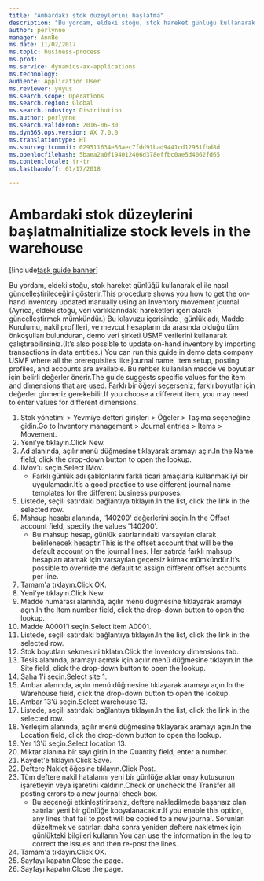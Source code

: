 ```yaml
---
title: "Ambardaki stok düzeylerini başlatma"
description: "Bu yordam, eldeki stoğu, stok hareket günlüğü kullanarak el ile nasıl güncelleştirileceğini gösterir."
author: perlynne
manager: AnnBe
ms.date: 11/02/2017
ms.topic: business-process
ms.prod: 
ms.service: dynamics-ax-applications
ms.technology: 
audience: Application User
ms.reviewer: yuyus
ms.search.scope: Operations
ms.search.region: Global
ms.search.industry: Distribution
ms.author: perlynne
ms.search.validFrom: 2016-06-30
ms.dyn365.ops.version: AX 7.0.0
ms.translationtype: HT
ms.sourcegitcommit: 029511634e56aec7fdd91bad9441cd12951fbd8d
ms.openlocfilehash: 5baea2a0f194012406d378effbc0ae5d4062fd65
ms.contentlocale: tr-tr
ms.lasthandoff: 01/17/2018

---
```

# <a name="initialize-stock-levels-in-the-warehouse"></a><span data-ttu-id="dc7dd-103">Ambardaki stok düzeylerini başlatma</span><span class="sxs-lookup"><span data-stu-id="dc7dd-103">Initialize stock levels in the warehouse</span></span>

[!include[task guide banner](../../includes/task-guide-banner.md)]

<span data-ttu-id="dc7dd-104">Bu yordam, eldeki stoğu, stok hareket günlüğü kullanarak el ile nasıl güncelleştirileceğini gösterir.</span><span class="sxs-lookup"><span data-stu-id="dc7dd-104">This procedure shows you how to get the on-hand inventory updated manually using an Inventory movement journal.</span></span> <span data-ttu-id="dc7dd-105">(Ayrıca, eldeki stoğu, veri varlıklarındaki hareketleri içeri alarak güncelleştirmek mümkündür.) Bu kılavuzu içerisinde , günlük adı, Madde Kurulumu, nakil profilleri, ve mevcut hesapların da arasında olduğu tüm önkoşulları bulunduran, demo veri şirketi USMF verilerini kullanarak çalıştırabilirsiniz.</span><span class="sxs-lookup"><span data-stu-id="dc7dd-105">(It’s also possible to update on-hand inventory by importing transactions in data entities.) You can run this guide in demo data company USMF where all the prerequisites like journal name, item setup, posting profiles, and accounts are available.</span></span> <span data-ttu-id="dc7dd-106">Bu rehber kullanılan madde ve boyutlar için belirli değerler önerir.</span><span class="sxs-lookup"><span data-stu-id="dc7dd-106">The guide suggests specific values for the item and dimensions that are used.</span></span> <span data-ttu-id="dc7dd-107">Farklı bir öğeyi seçerseniz, farklı boyutlar için değerler girmeniz gerekebilir.</span><span class="sxs-lookup"><span data-stu-id="dc7dd-107">If you choose a different item, you may need to enter values for different dimensions.</span></span>

1. <span data-ttu-id="dc7dd-108">Stok yönetimi > Yevmiye defteri girişleri > Öğeler > Taşıma seçeneğine gidin.</span><span class="sxs-lookup"><span data-stu-id="dc7dd-108">Go to Inventory management > Journal entries > Items > Movement.</span></span>
2. <span data-ttu-id="dc7dd-109">Yeni'ye tıklayın.</span><span class="sxs-lookup"><span data-stu-id="dc7dd-109">Click New.</span></span>
3. <span data-ttu-id="dc7dd-110">Ad alanında, açılır menü düğmesine tıklayarak aramayı açın.</span><span class="sxs-lookup"><span data-stu-id="dc7dd-110">In the Name field, click the drop-down button to open the lookup.</span></span>
4. <span data-ttu-id="dc7dd-111">IMov'u seçin.</span><span class="sxs-lookup"><span data-stu-id="dc7dd-111">Select IMov.</span></span>
    * <span data-ttu-id="dc7dd-112">Farklı günlük adı şablonlarını farklı ticari amaçlarla kullanmak iyi bir uygulamadır.</span><span class="sxs-lookup"><span data-stu-id="dc7dd-112">It’s a good practice to use different journal name templates for the different business purposes.</span></span>  
5. <span data-ttu-id="dc7dd-113">Listede, seçili satırdaki bağlantıya tıklayın.</span><span class="sxs-lookup"><span data-stu-id="dc7dd-113">In the list, click the link in the selected row.</span></span>
6. <span data-ttu-id="dc7dd-114">Mahsup hesabı alanında, '140200' değerlerini seçin.</span><span class="sxs-lookup"><span data-stu-id="dc7dd-114">In the Offset account field, specify the values '140200'.</span></span>
    * <span data-ttu-id="dc7dd-115">Bu mahsup hesap, günlük satırlarındaki varsayılan olarak belirlenecek hesaptır.</span><span class="sxs-lookup"><span data-stu-id="dc7dd-115">This is the offset account that will be the default account on the journal lines.</span></span> <span data-ttu-id="dc7dd-116">Her satırda farklı mahsup hesapları atamak için varsayılan geçersiz kılmak mümkündür.</span><span class="sxs-lookup"><span data-stu-id="dc7dd-116">It’s possible to override the default to assign different offset accounts per line.</span></span>  
7. <span data-ttu-id="dc7dd-117">Tamam'a tıklayın.</span><span class="sxs-lookup"><span data-stu-id="dc7dd-117">Click OK.</span></span>
8. <span data-ttu-id="dc7dd-118">Yeni'ye tıklayın.</span><span class="sxs-lookup"><span data-stu-id="dc7dd-118">Click New.</span></span>
9. <span data-ttu-id="dc7dd-119">Madde numarası alanında, açılır menü düğmesine tıklayarak aramayı açın.</span><span class="sxs-lookup"><span data-stu-id="dc7dd-119">In the Item number field, click the drop-down button to open the lookup.</span></span>
10. <span data-ttu-id="dc7dd-120">Madde A0001'i seçin.</span><span class="sxs-lookup"><span data-stu-id="dc7dd-120">Select item A0001.</span></span>
11. <span data-ttu-id="dc7dd-121">Listede, seçili satırdaki bağlantıya tıklayın.</span><span class="sxs-lookup"><span data-stu-id="dc7dd-121">In the list, click the link in the selected row.</span></span>
12. <span data-ttu-id="dc7dd-122">Stok boyutları sekmesini tıklatın.</span><span class="sxs-lookup"><span data-stu-id="dc7dd-122">Click the Inventory dimensions tab.</span></span>
13. <span data-ttu-id="dc7dd-123">Tesis alanında, aramayı açmak için açılır menü düğmesine tıklayın.</span><span class="sxs-lookup"><span data-stu-id="dc7dd-123">In the Site field, click the drop-down button to open the lookup.</span></span>
14. <span data-ttu-id="dc7dd-124">Saha 1'i seçin.</span><span class="sxs-lookup"><span data-stu-id="dc7dd-124">Select site 1.</span></span>
15. <span data-ttu-id="dc7dd-125">Ambar alanında, açılır menü düğmesine tıklayarak aramayı açın.</span><span class="sxs-lookup"><span data-stu-id="dc7dd-125">In the Warehouse field, click the drop-down button to open the lookup.</span></span>
16. <span data-ttu-id="dc7dd-126">Ambar 13'ü seçin.</span><span class="sxs-lookup"><span data-stu-id="dc7dd-126">Select warehouse 13.</span></span>
17. <span data-ttu-id="dc7dd-127">Listede, seçili satırdaki bağlantıya tıklayın.</span><span class="sxs-lookup"><span data-stu-id="dc7dd-127">In the list, click the link in the selected row.</span></span>
18. <span data-ttu-id="dc7dd-128">Yerleşim alanında, açılır menü düğmesine tıklayarak aramayı açın.</span><span class="sxs-lookup"><span data-stu-id="dc7dd-128">In the Location field, click the drop-down button to open the lookup.</span></span>
19. <span data-ttu-id="dc7dd-129">Yer 13'ü seçin.</span><span class="sxs-lookup"><span data-stu-id="dc7dd-129">Select location 13.</span></span>
20. <span data-ttu-id="dc7dd-130">Miktar alanına bir sayı girin.</span><span class="sxs-lookup"><span data-stu-id="dc7dd-130">In the Quantity field, enter a number.</span></span>
21. <span data-ttu-id="dc7dd-131">Kaydet'e tıklayın.</span><span class="sxs-lookup"><span data-stu-id="dc7dd-131">Click Save.</span></span>
22. <span data-ttu-id="dc7dd-132">Deftere Naklet öğesine tıklayın.</span><span class="sxs-lookup"><span data-stu-id="dc7dd-132">Click Post.</span></span>
23. <span data-ttu-id="dc7dd-133">Tüm deftere nakil hatalarını yeni bir günlüğe aktar onay kutusunun işaretleyin veya işaretini kaldırın.</span><span class="sxs-lookup"><span data-stu-id="dc7dd-133">Check or uncheck the Transfer all posting errors to a new journal check box.</span></span>
    * <span data-ttu-id="dc7dd-134">Bu seçeneği etkinleştirirseniz, deftere nakledilmede başarısız olan satırlar yeni bir günlüğe kopyalanacaktır.</span><span class="sxs-lookup"><span data-stu-id="dc7dd-134">If you enable this option, any lines that fail to post will be copied to a new journal.</span></span> <span data-ttu-id="dc7dd-135">Sorunları düzeltmek ve satırları daha sonra yeniden deftere nakletmek için günlükteki bilgileri kullanın.</span><span class="sxs-lookup"><span data-stu-id="dc7dd-135">You can use the information in the log to correct the issues and then re-post the lines.</span></span>  
24. <span data-ttu-id="dc7dd-136">Tamam'a tıklayın.</span><span class="sxs-lookup"><span data-stu-id="dc7dd-136">Click OK.</span></span>
25. <span data-ttu-id="dc7dd-137">Sayfayı kapatın.</span><span class="sxs-lookup"><span data-stu-id="dc7dd-137">Close the page.</span></span>
26. <span data-ttu-id="dc7dd-138">Sayfayı kapatın.</span><span class="sxs-lookup"><span data-stu-id="dc7dd-138">Close the page.</span></span>


